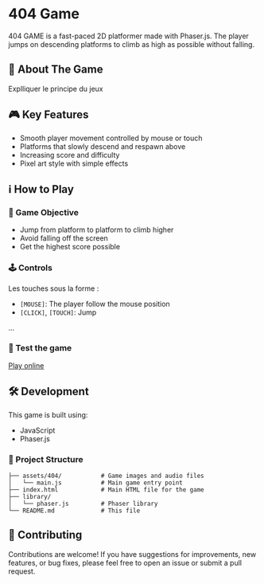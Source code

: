 # 404 Game

404 GAME is a fast-paced 2D platformer made with Phaser.js. The player jumps on descending platforms to climb as high as possible without falling.

## 📌 About The Game

Explliquer le principe du jeux

## 🎮 Key Features

* Smooth player movement controlled by mouse or touch
* Platforms that slowly descend and respawn above
* Increasing score and difficulty
* Pixel art style with simple effects

## ℹ️ How to Play

### 📜 Game Objective

* Jump from platform to platform to climb higher
* Avoid falling off the screen
* Get the highest score possible

### 🕹️ Controls

Les touches sous la forme :

* `[MOUSE]`: The player follow the mouse position
* `[CLICK]`, `[TOUCH]`: Jump

...

### 🚀 Test the game

[Play online](https://deitsuki.netlify.app/invalid-url)

## 🛠️ Development

This game is built using:

* JavaScript
* Phaser.js

### 🌳 Project Structure

```
├── assets/404/           # Game images and audio files
│   └── main.js           # Main game entry point
├── index.html            # Main HTML file for the game
├── library/
│   └── phaser.js         # Phaser library
└── README.md             # This file
```

## 🌟 Contributing

Contributions are welcome! If you have suggestions for improvements, new features, or bug fixes, please feel free to open an issue or submit a pull request.
